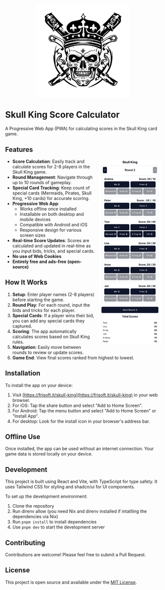 <h1 align="center">
  <img src="skull-king-icon.svg" alt="logo" style="display: block; margin: 0 auto;" width="300" height="300">
</h1>

# Skull King Score Calculator

A Progressive Web App (PWA) for calculating scores in the Skull King card game.

## Features

<div style="float: right; margin-left: 10px;">
  <img src="screenshot.png" alt="screenshot" width="200">
</div>


- **Score Calculation**: Easily track and calculate scores for 2-8 players in the Skull King game.
- **Round Management**: Navigate through up to 10 rounds of gameplay.
- **Special Card Tracking**: Keep count of special cards (Mermaids, Pirates, Skull King, +10 cards) for accurate scoring.
- **Progressive Web App**: 
  - Works offline once installed
  - Installable on both desktop and mobile devices
  - Compatible with Android and iOS
  - Responsive design for various screen sizes
- **Real-time Score Updates**: Scores are calculated and updated in real-time as you input bids, tricks, and special cards.
- **No use of Web Cookies**
- **Entirely free and ads-free (open-source)**

## How It Works

1. **Setup**: Enter player names (2-8 players) before starting the game.
2. **Round Play**: For each round, input the bids and tricks for each player.
3. **Special Cards**: If a player wins their bid, you can add any special cards they captured.
4. **Scoring**: The app automatically calculates scores based on Skull King rules.
5. **Navigation**: Easily move between rounds to review or update scores.
6. **Game End**: View final scores ranked from highest to lowest.

## Installation

To install the app on your device:

1. Visit [https://frisoft.it/skull-king](https://frisoft.it/skull-king) in your web browser.
2. For iOS: Tap the share button and select "Add to Home Screen".
3. For Android: Tap the menu button and select "Add to Home Screen" or "Install App".
4. For desktop: Look for the install icon in your browser's address bar.

## Offline Use

Once installed, the app can be used without an internet connection. Your game data is stored locally on your device.

## Development

This project is built using React and Vite, with TypeScript for type safety. It uses Tailwind CSS for styling and shadcn/ui for UI components.

To set up the development environment:

1. Clone the repository
2. Run direnv allow (you need Nix and direnv installed if intatlling the dependencies via Nix)
3. Run `pnpm install` to install dependencies
4. Use `pnpm dev` to start the development server

## Contributing

Contributions are welcome! Please feel free to submit a Pull Request.

## License

This project is open source and available under the [MIT License](LICENSE).
